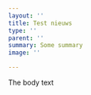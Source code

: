 ```yaml
---
layout: ''
title: Test nieuws
type: ''
parent: ''
summary: Some summary
image: ''

---
```

The body text